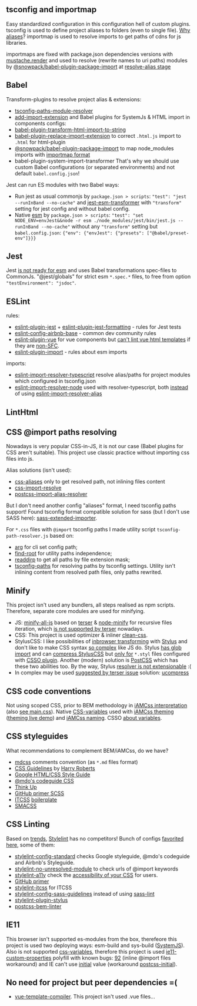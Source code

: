 ## tsconfig and importmap
Easy standardized configuration in this configuration hell of custom plugins.
tsconfig is used to define project aliases to folders (even to single file). [Why aliases](https://stephencharlesweiss.com/typescript-absolute-imports-aliases)?
importmap is used to resolve imports to get paths of cdns for js libraries.

importmaps are fixed with package.json dependencies versions with [mustache.render](https://github.com/viT-1/systemjs-babel-es6-vue/blob/06d7265961464c4c27876d3f5e0af9230bec013a/map-packages.js#L19) and used to resolve (rewrite names to uri paths) modules
by [@snowpack/babel-plugin-package-import](https://www.npmjs.com/package/@snowpack/babel-plugin-package-import#user-content-plugin-options) at [resolve-alias stage](https://github.com/viT-1/systemjs-babel-es6-vue/blob/b59b7c91a3da7d0cf5077c66742b64ab85b7bdb4/package.json#L24)

## Babel
Transform-plugins to resolve project alias & extensions:
- [tsconfig-paths-module-resolver](https://www.npmjs.com/package/babel-plugin-tsconfig-paths-module-resolver)
- [add-import-extension](https://www.npmjs.com/package/babel-plugin-add-import-extension)
and Babel plugins for SystemJs & HTML import in components configs:
- [babel-plugin-transform-html-import-to-string](https://www.npmjs.com/package/babel-plugin-transform-html-import-to-string)
- [babel-plugin-replace-import-extension](https://www.npmjs.com/package/babel-plugin-replace-import-extension) to correct `.html.js` import to `.html` for html-plugin
- [@snowpack/babel-plugin-package-import](https://www.npmjs.com/package/@snowpack/babel-plugin-package-import#user-content-plugin-options) to map node_modules imports with [importmap format](https://github.com/wicg/import-maps)
- babel-plugin-system-import-transformer
That's why we should use custom Babel configurations (or separated environments) and not default `babel.config.json`!

Jest can run ES modules with two Babel ways:
- Run jest as usual commonjs by `package.json > scripts`: `"test": "jest --runInBand --no-cache"` and [jest-esm-transformer](https://www.npmjs.com/package/jest-esm-transformer) with `"transform"` setting for jest config and without babel config.
- Native [esm](https://www.npmjs.com/package/esm) by `package.json > scripts`: `"test": "set NODE_ENV=envJest&&node -r esm ./node_modules/jest/bin/jest.js --runInBand --no-cache"` without any `"transform"` setting but `babel.config.json`: `{"env": {"envJest": {"presets": ["@babel/preset-env"]}}}`

## Jest
Jest [is not ready for esm](https://github.com/facebook/jest/issues/9430) and uses Babel transformations spec-files to CommonJs.
"@jest/globals" for strict esm `*.spec.*` files, to free from option `"testEnvironment": "jsdoc"`.

## ESLint
rules:
- [eslint-plugin-jest](https://www.npmjs.com/package/eslint-plugin-jest) + [eslint-plugin-jest-formatting](https://www.npmjs.com/package/eslint-plugin-jest-formatting) - rules for Jest tests
- [eslint-config-airbnb-base](https://www.npmjs.com/package/eslint-config-airbnb-base) - common dev community rules
- [eslint-plugin-vue](https://www.npmjs.com/package/eslint-plugin-vue) for vue components but [can't lint vue html templates](https://github.com/vuejs/vue-eslint-parser/issues/28) if they are [non-SFC](https://github.com/vuejs/eslint-plugin-vue/issues/490).
- [eslint-plugin-import](https://www.npmjs.com/package/eslint-plugin-import) - rules about esm imports

imports:
- [eslint-import-resolver-typescript](https://www.npmjs.com/package/eslint-import-resolver-typescript) resolve alias/paths for project modules which configured in tsconfig.json
- [eslint-import-resolver-node](https://www.npmjs.com/package/eslint-import-resolver-node) used with resolver-typescript, both [instead](https://github.com/viT-1/dist-gh-pages/commit/8fca781dede871be8f8f5d7841f00f3424878b34#diff-7ae45ad102eab3b6d7e7896acd08c427a9b25b346470d7bc6507b6481575d519L37) of using [eslint-import-resolver-alias](https://www.npmjs.com/package/eslint-import-resolver-alias)

## LintHtml

## CSS @import paths resolving
Nowadays is very popular CSS-in-JS, it is not our case (Babel plugins for CSS aren't suitable).
This project use classic practice without importing css files into js.

Alias solutions (isn't used):
- [css-aliases](https://www.npmjs.com/package/css-aliases) only to get resolved path, not inlining files content
- [css-import-resolve](https://csstools.github.io/css-import-resolve/)
- [postcss-import-alias-resolver](https://www.npmjs.com/package/postcss-import-alias-resolver)

But I don't need another config "aliases" format, I need tsconfig paths support!
Found tsconfig format compatible solution for sass (but I don't use SASS here): [sass-extended-importer](https://github.com/wessberg/sass-extended-importer#path-mappingaliasing).

For `*.css` files with `@import` tsconfig paths I made utility script `tsconfig-path-resolver.js` based on:
- [arg](https://www.npmjs.com/package/arg) for cli set config path;
- [find-root](https://www.npmjs.com/package/find-root) for utility paths independence;
- [readdirp](https://www.npmjs.com/package/readdirp) to get all paths by file extension mask;
- [tsconfig-paths](https://www.npmjs.com/package/tsconfig-paths) for resolving paths by tsconfig settings.
Utility isn't inlining content from resolved path files, only paths rewrited.

## Minify
This project isn't used any bundlers, all steps realised as npm scripts. Therefore, separate core modules are used for minifying.
- JS: [minify-all-js](https://www.npmjs.com/package/minify-all-js) based on [terser](https://www.npmjs.com/package/terser) & [node-minify](https://www.npmjs.com/package/@node-minify/core) for recursive files iteration, which [is not supported by terser](https://github.com/terser/terser/issues/544#issuecomment-626350611) nowadays.
- CSS: This project is used optimizer & inliner [clean-css](https://www.npmjs.com/package/clean-css).
- StylusCSS: I like possibilities of [inbrowser transforming](https://stylus-lang.com/try.html) with [Stylus](https://www.npmjs.com/package/stylus) and don't like to make CSS syntax [so complex](https://github.com/postcss/postcss-nested) like JS do. Stylus [has glob import](https://github.com/stylus/stylus/issues/1711#issuecomment-164995761) and can [compress StylusCSS](https://github.com/stylus/stylus/issues/2354) but [only for](https://github.com/stylus/stylus/issues/2154#issuecomment-203168846) `*.styl` files configured with [CSSO plugin](https://github.com/stylus/stylus/issues/2318#issuecomment-319385404). Another (modern) solution is [PostCSS](https://www.npmjs.com/package/postcss-cli) which has these two abilities too. By the way, Stylus [resolver is not extensionable](https://github.com/stylus/stylus/issues/2039) :(
- In complex may be used [suggested by terser issue](https://github.com/terser/terser/issues/544#issuecomment-626350611) solution: [ucompress](https://github.com/WebReflection/ucompress)

## CSS code conventions
Not using scoped CSS, prior to BEM methodology in [iAMCss interpretation](https://vit-1.github.io/iAMcss-samples/) (also [see main.css](https://github.com/viT-1/systemjs-babel-es6-vue/blob/main/src/main.css)).
Native [CSS-variables](https://dev.to/idoshamun/theming-with-css-variables-322f) used with [iAMCss theming](https://github.com/viT-1/iAMcss/blob/master/styleguide.md#%D0%BC%D0%BE%D0%B4%D0%B8%D1%84%D0%B8%D0%BA%D0%B0%D1%82%D0%BE%D1%80-%D1%82%D0%B5%D0%BC%D1%8B-skin--view) ([theming live demo](https://vit-1.github.io/iAMcss-samples/v3/aria-collapsable/)) and [iAMCss naming](https://github.com/viT-1/iAMcss/blob/master/v3/styleguide.md#%D0%B8%D0%BC%D0%B5%D0%BD%D0%BE%D0%B2%D0%B0%D0%BD%D0%B8%D0%B5%D1%81%D0%B8%D0%BD%D1%82%D0%B0%D0%BA%D1%81%D0%B8%D1%81-iam-%D0%B0%D1%82%D1%80%D0%B8%D0%B1%D1%83%D1%82%D0%BE%D0%B2). CSSO [about variables](https://github.com/css/csso/issues/443).

## CSS styleguides
What recommendations to complement BEM/iAMCss, do we have?
- [mdcss](https://github.com/csstools/mdcss) comments convention (as `*.md` files format)
- [CSS Guidelines](https://cssguidelin.es) by [Harry Roberts](https://csswizardry.com/work/)
- [Google HTML/CSS Style Guide](https://google.github.io/styleguide/htmlcssguide.html)
- [@mdo's codeguide CSS](https://codeguide.co/#css)
- [Think Up](https://github.com/ThinkUpLLC/ThinkUp/wiki/Code-Style-Guide:-CSS)
- [GitHub primer SCSS](https://primer.style/css/principles/scss)
- [ITCSS](https://www.xfive.co/blog/itcss-scalable-maintainable-css-architecture/) [boilerplate](https://www.npmjs.com/package/itcss)
- [SMACSS](http://smacss.com/)

## CSS Linting
Based on [trends](https://www.npmtrends.com/csslint-vs-sass-lint-vs-stylelint), [Stylelint](https://www.npmjs.com/package/stylelint) has no competitors!
Bunch of configs [favorited here](https://github.com/stylelint/awesome-stylelint#configs), some of them:
- [stylelint-config-standard](https://github.com/stylelint/stylelint-config-standard) checks Google styleguide, @mdo's codeguide and Airbnb's Styleguide.
- [stylelint-no-unresolved-module](https://github.com/niksy/stylelint-no-unresolved-module) to check urls of @import keywords
- [stylelint-a11y](https://github.com/YozhikM/stylelint-a11y) check the [accessibility of your CSS](https://www.w3.org/WAI/standards-guidelines/wcag/) for users.
- [GitHub primer](https://github.com/primer/stylelint-config)
- [stylelint-itcss](https://www.npmjs.com/package/stylelint-itcss) for ITCSS
- [stylelint-config-sass-guidelines](https://github.com/bjankord/stylelint-config-sass-guidelines) instead of using [sass-lint](https://www.npmjs.com/package/sass-lint)
- [stylelint-plugin-stylus](https://github.com/ota-meshi/stylelint-plugin-stylus)
- [postcss-bem-linter](https://www.npmjs.com/package/postcss-bem-linter)

## IE11
This browser isn't supported es-modules from the box, therefeore this project is used two deploying ways: esm-build and sys-build ([SystemJS](https://github.com/systemjs/systemjs)).
Also is not supported [css-variables](https://developer.mozilla.org/ru/docs/Web/CSS/Using_CSS_custom_properties), therefore this project is used [ie11-custom-properties](https://www.npmjs.com/package/ie11-custom-properties) polyfill with known bugs: [92](https://github.com/nuxodin/ie11CustomProperties/issues/92) (inline @import files workaround) and IE can't use [initial](https://developer.mozilla.org/en-US/docs/Web/CSS/initial) value (workaround [postcss-initial](https://github.com/maximkoretskiy/postcss-initial)).

## No need for project but peer dependencies =(
- [vue-template-compiler](https://github.com/vuejs/vue-test-utils/issues/1399#issuecomment-1023985291). This project isn't used .vue files...
